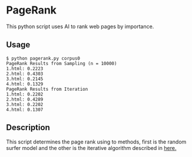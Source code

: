 # PageRank

This python script uses AI to rank web pages by importance. 

## Usage

    $ python pagerank.py corpus0
    PageRank Results from Sampling (n = 10000)
    1.html: 0.2223
    2.html: 0.4303
    3.html: 0.2145
    4.html: 0.1329
    PageRank Results from Iteration
    1.html: 0.2202
    2.html: 0.4289
    3.html: 0.2202
    4.html: 0.1307


## Description

This script determines the page rank using to methods, first is the random surfer model and the other is the iterative algorithm described in [here.](https://cs50.harvard.edu/ai/2020/projects/2/pagerank/)
